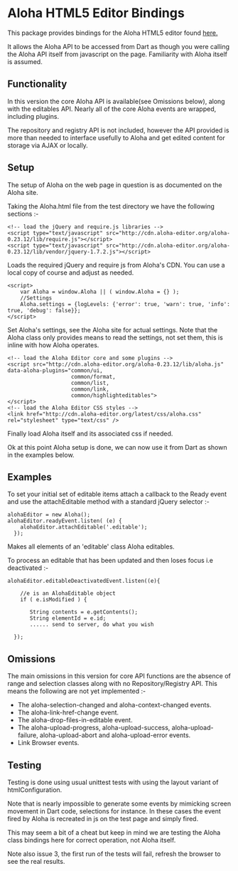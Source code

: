 # Aloha HTML5 Editor Bindings

This package provides bindings for the Aloha HTML5 editor found [here.](http://www.aloha-editor.org)

It allows the Aloha API to be accessed from Dart as though you were calling the Aloha API itself from
javascript on the page. Familiarity with Aloha itself is assumed. 

## Functionality

In this version the core Aloha API is available(see Omissions below), along with the editables API.
Nearly all of the core Aloha events are wrapped, including plugins.

The repository and registry API is not included, however the API provided is more than needed to
interface usefully to Aloha and get edited content for storage via AJAX or locally.


## Setup

The setup of Aloha on the web page in question is as documented on the Aloha site. 

Taking the Aloha.html
file from the test directory we have the following sections :-

    <!-- load the jQuery and require.js libraries -->
    <script type="text/javascript" src="http://cdn.aloha-editor.org/aloha-0.23.12/lib/require.js"></script>
    <script type="text/javascript" src="http://cdn.aloha-editor.org/aloha-0.23.12/lib/vendor/jquery-1.7.2.js"></script>

Loads the required jQuery and require js from Aloha's CDN. You can use a local copy of course and adjust
as needed.

    <script>
        var Aloha = window.Aloha || ( window.Aloha = {} );
        //Settings
        Aloha.settings = {logLevels: {'error': true, 'warn': true, 'info': true, 'debug': false}};                                                    
    </script>

Set Aloha's settings, see the Aloha site for actual settings. Note that the Aloha class only provides 
means to read the settings, not set them, this is inline with how Aloha operates.

    <!-- load the Aloha Editor core and some plugins -->
    <script src="http://cdn.aloha-editor.org/aloha-0.23.12/lib/aloha.js"
    data-aloha-plugins="common/ui,
                        common/format,
                        common/list,
                        common/link,
                        common/highlighteditables">
    </script>           
    <!-- load the Aloha Editor CSS styles -->
    <link href="http://cdn.aloha-editor.org/latest/css/aloha.css" rel="stylesheet" type="text/css" />

Finally load Aloha itself and its associated css if needed.

Ok at this point Aloha setup is done, we can now use it from Dart as shown in the examples below.

## Examples

To set your initial set of editable items attach a callback to the Ready event and use the attachEditable
method with a standard jQuery selector :-


    alohaEditor = new Aloha();
    alohaEditor.readyEvent.listen( (e) { 
        alohaEditor.attachEditable('.editable');
      });


Makes all elements of an 'editable' class Aloha editables.

To process an editable that has been updated and then loses focus i.e deactivated :-

    alohaEditor.editableDeactivatedEvent.listen((e){
        
        //e is an AlohaEditable object
        if ( e.isModified ) {
        
           String contents = e.getContents();
           String elementId = e.id;
           ...... send to server, do what you wish
        
      });

## Omissions

The main omissions in this version for core API functions are the absence of range and selection 
classes along with no Repository/Registry API. This means the following are not yet implemented :-

* The aloha-selection-changed and aloha-context-changed events.
* The aloha-link-href-change event.
* The aloha-drop-files-in-editable event.
* The aloha-upload-progress, aloha-upload-success, aloha-upload-failure, aloha-upload-abort and 
  aloha-upload-error events.
* Link Browser events.

## Testing

Testing is done using usual unittest tests with using the layout variant of htmlConfiguration.

Note that is nearly impossible to generate some events by mimicking screen movement in Dart code,
selections for instance. In these cases the event fired by Aloha is recreated in js on the test page
and simply fired. 

This may seem a bit of a cheat but keep in mind we are testing the Aloha class bindings here for correct
operation, not Aloha itself.

Note also issue 3, the first run of the tests will fail, refresh the browser to see the real results.

 